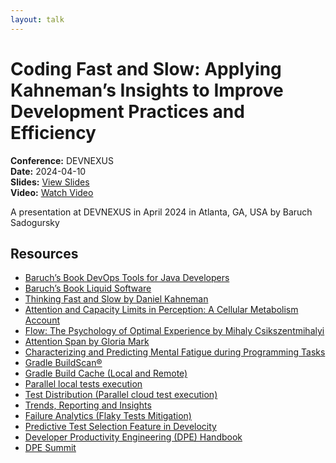 ```yaml
---
layout: talk
---
```


# Coding Fast and Slow: Applying Kahneman’s Insights to Improve Development Practices and Efficiency

**Conference:** DEVNEXUS  
**Date:** 2024-04-10  
**Slides:** [View Slides](https://drive.google.com/file/d/1ud0CHjDC6ZE0tJCmNnZNa-AaeUcvQWXB/view)  
**Video:** [Watch Video](https://www.youtube.com/watch?v=UsP0hbjuDAg)  

A presentation at DEVNEXUS  in
                    April 2024 in
                    Atlanta, GA, USA by 
                    Baruch Sadogursky

## Resources

- [Baruch’s Book DevOps Tools for Java Developers](https://amzn.to/3OWsgTP)
- [Baruch’s Book Liquid Software](https://amzn.to/47AoDug)
- [Thinking Fast and Slow by Daniel Kahneman](https://amzn.to/49zJRt1)
- [Attention and Capacity Limits in Perception: A Cellular Metabolism Account](https://www.jneurosci.org/content/40/35/6801)
- [Flow: The Psychology of Optimal Experience by Mihaly Csikszentmihalyi](https://amzn.to/49zC9iS)
- [Attention Span by Gloria Mark](https://amzn.to/40BsmEw)
- [Characterizing and Predicting Mental Fatigue during Programming Tasks](https://ieeexplore.ieee.org/document/7961890)
- [Gradle BuildScan®](https://scans.gradle.com/)
- [Gradle Build Cache (Local and Remote)](https://docs.gradle.org/current/userguide/build_cache.html)
- [Parallel local tests execution](https://docs.gradle.org/current/userguide/performance.html#parallel_execution)
- [Test Distribution (Parallel cloud test execution)](https://gradle.com/gradle-enterprise-solutions/test-distribution/)
- [Trends, Reporting and Insights](https://gradle.com/gradle-enterprise-solutions/management-reporting-and-insights/)
- [Failure Analytics (Flaky Tests Mitigation)](https://gradle.com/gradle-enterprise-solutions/failure-analytics/)
- [Predictive Test Selection Feature in Develocity](https://gradle.com/gradle-enterprise-solutions/predictive-test-selection/)
- [Developer Productivity Engineering (DPE) Handbook](https://gradle.com/developer-productivity-engineering/handbook/)
- [DPE Summit](https://dpesummit.com/)

<!-- Source: https://speaking.jbaru.ch/w84Cgs/coding-fast-and-slow-applying-kahnemans-insights-to-improve-development-practices-and-efficiency -->
